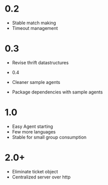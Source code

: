 # 0.2

* Stable match making
* Timeout management

# 0.3

* Revise thrift datastructures

* 0.4

* Cleaner sample agents
* Package dependencies with sample agents

# 1.0

* Easy Agent starting
* Few more languages
* Stable for small group consumption

# 2.0+

* Eliminate ticket object
* Centralized server over http

